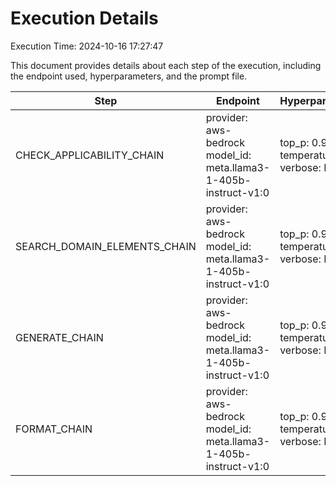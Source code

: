 # Execution Details

Execution Time: 2024-10-16 17:27:47

This document provides details about each step of the execution, including the endpoint used, hyperparameters, and the prompt file.

| Step | Endpoint | Hyperparameters | Prompt Files |
|------|----------|-----------------|--------------|
| CHECK_APPLICABILITY_CHAIN | provider: aws-bedrock<br>model_id: meta.llama3-1-405b-instruct-v1:0 | top_p: 0.95<br>temperature: 0.6<br>verbose: False | (plain, check-applicability/llama3/plain-template.txt) |
| SEARCH_DOMAIN_ELEMENTS_CHAIN | provider: aws-bedrock<br>model_id: meta.llama3-1-405b-instruct-v1:0 | top_p: 0.95<br>temperature: 0.65<br>verbose: False | (plain, search-domain-elements/llama3/plain-template.txt) |
| GENERATE_CHAIN | provider: aws-bedrock<br>model_id: meta.llama3-1-405b-instruct-v1:0 | top_p: 0.95<br>temperature: 0.7<br>verbose: False | (plain, generate-requirements/llama3/plain-template.txt) |
| FORMAT_CHAIN | provider: aws-bedrock<br>model_id: meta.llama3-1-405b-instruct-v1:0 | top_p: 0.95<br>temperature: 0.5<br>verbose: False | (plain, format-json/llama3/plain-template.txt) |
